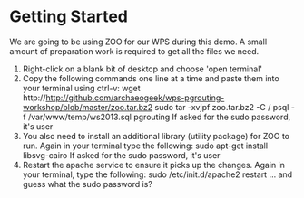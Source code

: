 # Getting Started

We are going to be using ZOO for our WPS during this demo. A small amount of preparation work is required to get all the files we need.

1. Right-click on a blank bit of desktop and choose 'open terminal'
2. Copy the following commands one line at a time and paste them into your terminal using ctrl-v:
        wget http://http://github.com/archaeogeek/wps-pgrouting-workshop/blob/master/zoo.tar.bz2
        sudo tar -xvjpf zoo.tar.bz2 -C /
        psql -f /var/www/temp/ws2013.sql pgrouting
If asked for the sudo password, it's user
3. You also need to install an additional library (utility package) for ZOO to run. Again in your terminal type the following:
        sudo apt-get install libsvg-cairo
If asked for the sudo password, it's user
4. Restart the apache service to ensure it picks up the changes. Again in your terminal, type the following:
        sudo /etc/init.d/apache2 restart
... and guess what the sudo password is?

